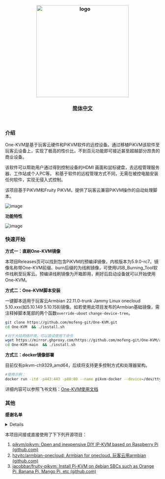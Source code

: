 <h3 align=center><img src="https://github.com/mofeng-git/Build-Armbian/assets/62919083/add9743a-0987-4e8a-b2cb-62121f236582" alt="logo" width="300"><br></h3>
<h3 align=center><a href="https://github.com/mofeng-git/One-KVM/blob/master/README.md">简体中文</a> </h3>
<p align=right>&nbsp;</p>

### 介绍

One-KVM是基于玩客云硬件和PiKVM软件的远控设备。通过移植PiKVM该软件至玩客云设备上，实现了极高的性价比，不到百元功能即可接近甚至超越部分昂贵的商业设备。

该软件可以帮助用户通过得到控制设备的HDMI 画面和鼠标键盘，去远程管理服务器、工作站或个人PC等。 和基于软件的远程管理方式不同，无需在被控电脑安装任何软件，实现无侵入式控制。

该项目基于PiKVM和Fruity PiKVM，提供了玩客云兼容PiKVM操作的自动处理脚本。

![image](https://github.com/mofeng-git/One-KVM/assets/62919083/ec7e049f-ca6c-426f-bfa4-314536965db0)

**功能特性**

![image](https://github.com/mofeng-git/One-KVM/assets/62919083/b160c03b-31c5-465b-b9f8-acf421a35f79)


### 快速开始

**方式一：直刷One-KVM镜像**

本项目Releases页可以找到包含PiKVM的预编译镜像，内核版本为5.9.0-rc7。镜像名称带One-KVM前缀、burn后缀的为线刷镜像，可使用USB_Burning_Tool软件线刷至玩客云。预编译线刷镜像为开箱即用，刷好后启动设备就可以开始使用One-KVM。

**方式二：One-KVM脚本安装**

一键脚本适用于玩客云Armbian 22.11.0-trunk Jammy Linux onecloud 5.10.xxx(如5.10.149 5.10.158)镜像。如若使用此项目发布的Armbian基础镜像，需注释掉脚本尾部的两个函数`override-uboot` `change-device-tree`。

```bash
git clone https://github.com/mofeng-git/One-KVM.git
cd One-KVM  && ./install.sh

#对于大陆网络环境，可以尝试使用下命令
wget https://mirror.ghproxy.com/https://github.com/mofeng-git/One-KVM/archive/refs/heads/main.zip -o One-KVM-main.zip && unzip One-KVM-main.zip
cd One-KVM-main  && ./install.sh
```
**方式三：docker镜像部署**

目前仅有pikvm-ch9329_amd64，后续将支持更多控制方式和处理器架构。
```bash
#使用示例：
docker run -itd -p443:443 -p80:80 --name pikvm-docker --device=/dev/ttyUSB0:/dev/kvmd-hid --device=/dev/video0:/dev/kvmd-video pikvm-ch9329:0.61
```

详细内容可以参照飞书文档：[One-KVM使用文档](https://p1b237lu9xm.feishu.cn/drive/folder/IsOifWmMKlzYpRdWfcocI7jdnQA?from=from_copylink)

### 其他

**感谢名单**

<details>

H_xiaoming

0蓝蓝0

fairybl

Will

浩龙的电子嵌入式之路

自.知

观棋不语٩ ི۶

以及各位讨论交流的网友
</details>

本项目间接或直接使用了下下列开源项目：
1. [pikvm/pikvm: Open and inexpensive DIY IP-KVM based on Raspberry Pi (github.com)](https://github.com/pikvm/pikvm)
2. [hzyitc/armbian-onecloud: Armbian for onecloud. 玩客云用armbian (github.com)](https://github.com/hzyitc/armbian-onecloud/)
3. [jacobbar/fruity-pikvm: Install Pi-KVM on debian SBCs such as Orange Pi, Banana Pi, Mango Pi, etc (github.com)](https://github.com/jacobbar/fruity-pikvm)

   

